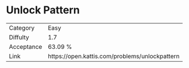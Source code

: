 # Unlock Pattern

<table>
    <tr>
        <td>Category</td>
        <td>Easy</td>
    </tr>
    <tr>
        <td>Diffulty</td>
        <td>1.7</td>
    </tr>
    <tr>
        <td>Acceptance</td>
        <td>63.09 %</td>
    </tr>
    <tr>
        <td>Link</td>
        <td>https://open.kattis.com/problems/unlockpattern</td>
    </tr>
</table>